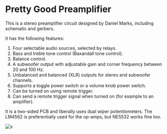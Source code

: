 # Pretty Good Preamplifier

This is a stereo preamplifier circuit designed by Daniel Marks, including schematic and gerbers.

It has the following features:

1.  Four selectable audio sources, selected by relays.
2.  Bass and treble tone control (Baxandall tone control).
3.  Balance control.
4.  A subwoofer output with adjustable gain and corner frequency between 20 and 100 Hz.
5.  Unbalanced and balanced (XLR) outputs for stereo and subwoofer channels.
6.  Supports a toggle power switch or a volume knob power switch.
7.  Can be turned on using remote trigger.
8.  Can send a remote trigger signal when turned on (for example to an amplifier).

It is a two-sided PCB and liberally uses dual wiper potentiometers.  The LM4562 is preferentially used for the op-amps, but NE5532 works fine too.

![x](board/Preamp.png)
